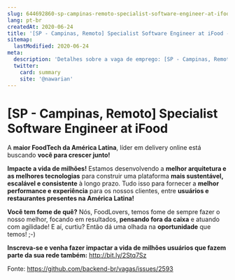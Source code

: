 ```yaml
---
slug: 644692860-sp-campinas-remoto-specialist-software-engineer-at-ifood
lang: pt-br
createdAt: 2020-06-24
title: '[SP - Campinas, Remoto] Specialist Software Engineer at iFood - Vaga de Emprego'
sitemap:
  lastModified: 2020-06-24
meta:
  description: 'Detalhes sobre a vaga de emprego: [SP - Campinas, Remoto] Specialist Software Engineer at iFood'
  twitter:
    card: summary
    site: '@nawarian'
---
```


# [SP - Campinas, Remoto] Specialist Software Engineer at iFood

A **maior FoodTech da América Latina**, líder em delivery online está buscando **você para crescer junto!**

**Impacte a vida de milhões!** Estamos desenvolvendo a **melhor arquitetura e as melhores tecnologias** para construir uma plataforma **mais sustentável, escalável e consistente** à longo prazo. Tudo isso para fornecer a **melhor performance e experiência** para os nossos clientes, entre **usuários e restaurantes presentes na América Latina!**

**Você tem fome de quê?** Nós, FoodLovers, temos fome de sempre fazer o nosso melhor, focando em resultados, **pensando fora da caixa** e atuando com agilidade! E aí, curtiu? Então dá uma olhada na **oportunidade** que temos! ;-)

**Inscreva-se e venha fazer impactar a vida de milhões usuários que fazem parte da sua rede também:** http://bit.ly/2Stq7Sz

Fonte: https://github.com/backend-br/vagas/issues/2593